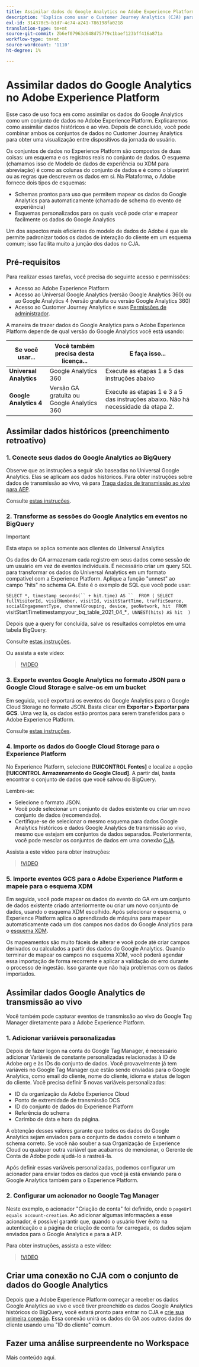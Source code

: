 ```yaml
---
title: Assimilar dados do Google Analytics no Adobe Experience Platform
description: 'Explica como usar o Customer Journey Analytics (CJA) para assimilar seus dados de Google Analytics e firebase no Adobe Experience Platform. '
exl-id: 314378c5-b1d7-4c74-a241-786198fa0218
translation-type: tm+mt
source-git-commit: 2b6ef07963d648d757f9c1baef123bff416a871a
workflow-type: tm+mt
source-wordcount: '1110'
ht-degree: 1%

---
```



# Assimilar dados do Google Analytics no Adobe Experience Platform

Esse caso de uso foca em como assimilar os dados do Google Analytics como um conjunto de dados no Adobe Experience Platform. Explicaremos como assimilar dados históricos e ao vivo. Depois de concluído, você pode combinar ambos os conjuntos de dados no Customer Journey Analytics para obter uma visualização entre dispositivos da jornada do usuário.

Os conjuntos de dados no Experience Platform são compostos de duas coisas: um esquema e os registros reais no conjunto de dados. O esquema (chamamos isso de Modelo de dados de experiência ou XDM para abreviação) é como as colunas do conjunto de dados e é como o blueprint ou as regras que descrevem os dados em si. Na Plataforma, o Adobe fornece dois tipos de esquemas:

* Schemas prontos para uso que permitem mapear os dados do Google Analytics para automaticamente (chamado de schema do evento de experiência)
* Esquemas personalizados para os quais você pode criar e mapear facilmente os dados do Google Analytics

Um dos aspectos mais eficientes do modelo de dados do Adobe é que ele permite padronizar todos os dados de interação do cliente em um esquema comum; isso facilita muito a junção dos dados no CJA.

## Pré-requisitos

Para realizar essas tarefas, você precisa do seguinte acesso e permissões:

* Acesso ao Adobe Experience Platform
* Acesso ao Universal Google Analytics (versão Google Analytics 360) ou ao Google Analytics 4 (versão gratuita ou versão Google Analytics 360)
* Acesso ao Customer Journey Analytics e suas [Permissões de administrador](https://experienceleague.adobe.com/docs/analytics-platform/using/cja-overview/cja-overview.html?lang=pt-BR#admin-access-permissions).

A maneira de trazer dados do Google Analytics para o Adobe Experience Platform depende de qual versão do Google Analytics você está usando:

| Se você usar... | Você também precisa desta licença... | E faça isso... |
| --- | --- | --- |
| **Universal Analytics** | Google Analytics 360 | Execute as etapas 1 a 5 das instruções abaixo |
| **Google Analytics 4** | Versão GA gratuita ou Google Analytics 360 | Execute as etapas 1 e 3 a 5 das instruções abaixo. Não há necessidade da etapa 2. |

## Assimilar dados históricos (preenchimento retroativo)

### 1. Conecte seus dados do Google Analytics ao BigQuery

Observe que as instruções a seguir são baseadas no Universal Google Analytics. Elas se aplicam aos dados históricos. Para obter instruções sobre dados de transmissão ao vivo, vá para [Traga dados de transmissão ao vivo para AEP](https://experienceleague.adobe.com/docs/analytics-platform/using/cja-usecases/ga-to-cja.html?lang=en#ingest-live-streaming-google-analytics-data).

Consulte [estas instruções](https://support.google.com/analytics/answer/3416092?hl=en).

### 2. Transforme as sessões do Google Analytics em eventos no BigQuery

>[!IMPORTANT]
>
>Esta etapa se aplica somente aos clientes do Universal Analytics

Os dados do GA armazenam cada registro em seus dados como sessão de um usuário em vez de eventos individuais. É necessário criar um query SQL para transformar os dados do Universal Analytics em um formato compatível com a Experience Platform. Aplique a função &quot;unnest&quot; ao campo &quot;hits&quot; no schema GA. Este é o exemplo de SQL que você pode usar:

`SELECT
*,
timestamp_seconds(`` + hit.time) AS `` 
FROM
(
SELECT
fullVisitorId,
visitNumber,
visitId,
visitStartTime,
trafficSource,
socialEngagementType,
channelGrouping,
device,
geoNetwork,
hit 
FROM
`visitStartTimetimestampyour_bq_table_2021_04_*`,
UNNEST(hits) AS hit 
)`

Depois que a query for concluída, salve os resultados completos em uma tabela BigQuery.

Consulte [estas instruções](https://support.google.com/analytics/answer/7029846?hl=en&amp;ref_topic=9359001#zippy=%2Cold-export-schema%2Cuse-this-script-to-migrate-existing-bigquery-datasets-from-the-old-export-schema-to-the-new-one%2Cscript-migration-scriptsql).

Ou assista a este vídeo:

>[!VIDEO](https://video.tv.adobe.com/v/332634)

### 3. Exporte eventos Google Analytics no formato JSON para o Google Cloud Storage e salve-os em um bucket

Em seguida, você exportará os eventos do Google Analytics para o Google Cloud Storage no formato JSON. Basta clicar em **Exportar > Exportar para GCS**. Uma vez lá, os dados estão prontos para serem transferidos para o Adobe Experience Platform.

Consulte [estas instruções](https://support.google.com/analytics/answer/3437719?hl=en&amp;ref_topic=3416089).

### 4. Importe os dados do Google Cloud Storage para o Experience Platform

No Experience Platform, selecione **[!UICONTROL Fontes]** e localize a opção **[!UICONTROL Armazenamento do Google Cloud]**. A partir daí, basta encontrar o conjunto de dados que você salvou do BigQuery.

Lembre-se:

* Selecione o formato JSON.
* Você pode selecionar um conjunto de dados existente ou criar um novo conjunto de dados (recomendado).
* Certifique-se de selecionar o mesmo esquema para dados Google Analytics históricos e dados Google Analytics de transmissão ao vivo, mesmo que estejam em conjuntos de dados separados. Posteriormente, você pode mesclar os conjuntos de dados em uma conexão [CJA](/help/connections/combined-dataset.md).


Assista a este vídeo para obter instruções:

>[!VIDEO](https://video.tv.adobe.com/v/332641)

### 5. Importe eventos GCS para o Adobe Experience Platform e mapeie para o esquema XDM

Em seguida, você pode mapear os dados do evento do GA em um conjunto de dados existente criado anteriormente ou criar um novo conjunto de dados, usando o esquema XDM escolhido. Após selecionar o esquema, o Experience Platform aplica o aprendizado de máquina para mapear automaticamente cada um dos campos nos dados do Google Analytics para o [esquema XDM](https://experienceleague.adobe.com/docs/experience-platform/xdm/home.html?lang=en#ui).

Os mapeamentos são muito fáceis de alterar e você pode até criar campos derivados ou calculados a partir dos dados do Google Analytics. Quando terminar de mapear os campos no esquema XDM, você poderá agendar essa importação de forma recorrente e aplicar a validação do erro durante o processo de ingestão. Isso garante que não haja problemas com os dados importados.

## Assimilar dados Google Analytics de transmissão ao vivo

Você também pode capturar eventos de transmissão ao vivo do Google Tag Manager diretamente para a Adobe Experience Platform.

### 1. Adicionar variáveis personalizadas

Depois de fazer logon na conta do Google Tag Manager, é necessário adicionar Variáveis de constante personalizadas relacionadas à ID de Adobe org e às IDs do conjunto de dados. Você provavelmente já tem variáveis no Google Tag Manager que estão sendo enviadas para o Google Analytics, como email do cliente, nome do cliente, idioma e status de logon do cliente. Você precisa definir 5 novas variáveis personalizadas:

* ID da organização da Adobe Experience Cloud
* Ponto de extremidade de transmissão DCS
* ID do conjunto de dados do Experience Platform
* Referência do schema
* Carimbo de data e hora da página.

A obtenção desses valores garante que todos os dados do Google Analytics sejam enviados para o conjunto de dados correto e tenham o schema correto. Se você não souber a sua Organização de Experience Cloud ou qualquer outra variável que acabamos de mencionar, o Gerente de Conta de Adobe pode ajudá-lo a rastreá-la.

Após definir essas variáveis personalizadas, podemos configurar um acionador para enviar todos os dados que você já está enviando para o Google Analytics também para o Experience Platform.

### 2. Configurar um acionador no Google Tag Manager

Neste exemplo, o acionador &quot;Criação de conta&quot; foi definido, onde o `pageUrl equals account-creation`. Ao adicionar algumas informações a esse acionador, é possível garantir que, quando o usuário tiver êxito na autenticação e a página de criação de conta for carregada, os dados sejam enviados para o Google Analytics e para a AEP.

Para obter instruções, assista a este vídeo:

>[!VIDEO](https://video.tv.adobe.com/v/332668)

## Criar uma conexão no CJA com o conjunto de dados do Google Analytics

Depois que a Adobe Experience Platform começar a receber os dados Google Analytics ao vivo e você tiver preenchido os dados Google Analytics históricos do BigQuery, você estará pronto para entrar no CJA e
[crie sua primeira conexão](/help/connections/create-connection.md). Essa conexão unirá os dados do GA aos outros dados do cliente usando uma &quot;ID do cliente&quot; comum.

## Fazer uma análise surpreendente no Workspace

Mais conteúdo aqui.